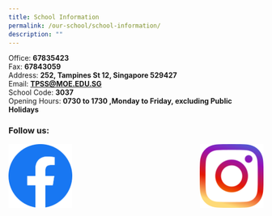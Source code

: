 ```yaml
---
title: School Information
permalink: /our-school/school-information/
description: ""
---
```

Office: **67835423** <br>
Fax: **67843059** <br>
Address: **252, Tampines St 12, Singapore 529427** <br>
Email: [**TPSS@MOE.EDU.SG**](mailto:TPSS@MOE.EDU.SG) <br>
School Code: **3037** <br>
Opening Hours: **0730 to 1730 ,Monday to Friday, excluding Public Holidays**

### Follow us: 

<a href="https://www.facebook.com/TampinesSec/">
<img src="/images/5296499_fb_facebook_facebook%20logo_icon.png"  style="width:25%" align="left">
</a>

<a href="https://www.instagram.com/tampinessec/?hl=en">
<img src="/images/5296765_camera_instagram_instagram%20logo_icon.png"  style="width:25%" align="right">
</a>


